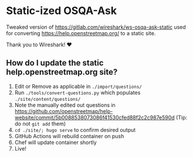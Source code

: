# Static-ized OSQA-Ask

Tweaked version of https://gitlab.com/wireshark/ws-osqa-ask-static used for converting https://help.openstreetmap.org/ to a static site.

Thank you to Wireshark! ❤️

## How do I update the static help.openstreetmap.org site?

1. Edit or Remove as applicable in `./import/questions/`
2. Run `./tools/convert-questions.py` which populates `./site/content/questions/`
3. Note the manually edited out questions in https://github.com/openstreetmap/help-website/commit/5b0088538073086f41530cfed88f2c2c987e590d (Tip: do not `git add` them)
4. `cd ./site/; hugo serve` to confirm desired output
5. GitHub Actions will rebuild container on push
6. Chef will update container shortly
7. Live!

